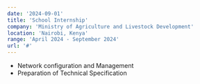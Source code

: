 ```yaml
---
date: '2024-09-01'
title: 'School Internship'
company: 'Ministry of Agriculture and Livestock Development'
location: 'Nairobi, Kenya'
range: 'April 2024 - September 2024'
url: '#'
---
```


- Network configuration and Management
- Preparation of Technical Specification
